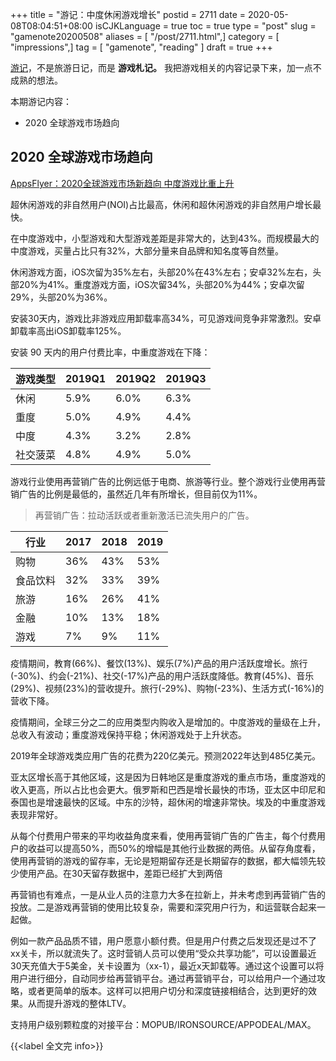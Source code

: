 +++
title = "游记：中度休闲游戏增长"
postid = 2711
date = 2020-05-08T08:04:51+08:00
isCJKLanguage = true
toc = true
type = "post"
slug = "gamenote20200508"
aliases = [ "/post/2711.html",]
category = [ "impressions",]
tag = [ "gamenote", "reading" ]
draft = true
+++

[游记](/tag/gamenote/)，不是旅游日记，而是 **游戏札记。** 我把游戏相关的内容记录下来，加一点不成熟的想法。

本期游记内容：

- 2020 全球游戏市场趋向

<!--more-->

## 2020 全球游戏市场趋向

[AppsFlyer：2020全球游戏市场新趋向 中度游戏比重上升](https://mp.weixin.qq.com/s/5GF3AAmupuphfJf9X0cX1w)

超休闲游戏的非自然用户(NOI)占比最高，休闲和超休闲游戏的非自然用户增长最快。

在中度游戏中，小型游戏和大型游戏差距是非常大的，达到43%。而规模最大的中度游戏，买量占比只有32%，大部分量来自品牌和知名度等自然量。

休闲游戏方面，iOS次留为35%左右，头部20%在43%左右；安卓32%左右，头部20%为41%。重度游戏方面，iOS次留34%，头部20%为44%；安卓次留29%，头部20%为36%。

安装30天内，游戏比非游戏应用卸载率高34%，可见游戏间竞争非常激烈。安卓卸载率高出iOS卸载率125%。

安装 90 天内的用户付费比率，中重度游戏在下降：

|游戏类型|2019Q1|2019Q2|2019Q3|
|----|----|----|----|
|休闲|5.9%|6.0%|6.3%|
|重度|5.0%|4.9%|4.4%|
|中度|4.3%|3.2%|2.8%|
|社交菠菜|4.8%|4.9%|5.0%|

游戏行业使用再营销广告的比例远低于电商、旅游等行业。整个游戏行业使用再营销广告的比例是最低的，虽然近几年有所增长，但目前仅为11%。

> 再营销广告：拉动活跃或者重新激活已流失用户的广告。

|行业|2017|2018|2019|
|----|----|----|----|
|购物|36%|43%|53%|
|食品饮料|32%|33%|39%|
|旅游|16%|26%|41%|
|金融|10%|13%|18%|
|游戏|7%|9%|11%|

疫情期间，教育(66%)、餐饮(13%)、娱乐(7%)产品的用户活跃度增长。旅行(-30%)、约会(-21%)、社交(-17%)产品的用户活跃度降低。教育(45%)、音乐(29%)、视频(23%)的营收提升。旅行(-29%)、购物(-23%)、生活方式(-16%)的营收下降。

疫情期间，全球三分之二的应用类型内购收入是增加的。中度游戏的量级在上升，总收入有波动；重度游戏保持平稳；休闲游戏处于上升状态。

2019年全球游戏类应用广告的花费为220亿美元。预测2022年达到485亿美元。

亚太区增长高于其他区域，这是因为日韩地区是重度游戏的重点市场，重度游戏的收入更高，所以占比也会更大。俄罗斯和巴西是增长最快的市场，亚太区中印尼和泰国也是增速最快的区域。中东的沙特，超休闲的增速非常快。埃及的中重度游戏表现非常好。

从每个付费用户带来的平均收益角度来看，使用再营销广告的广告主，每个付费用户的收益可以提高50%，而50%的增幅是其他行业数据的两倍。从留存角度看，使用再营销的游戏的留存率，无论是短期留存还是长期留存的数据，都大幅领先较少使用产品。在30天留存数据中，差距已经扩大到两倍

再营销也有难点，一是从业人员的注意力大多在拉新上，并未考虑到再营销广告的投放。二是游戏再营销的使用比较复杂，需要和深究用户行为，和运营联合起来一起做。

例如一款产品品质不错，用户愿意小额付费。但是用户付费之后发现还是过不了xx关卡，所以就流失了。这时营销人员可以使用“受众共享功能”，可以设置最近30天充值大于5美金，关卡设置为（xx-1），最近x天卸载等。通过这个设置可以将用户进行细分，自动同步给再营销平台。通过再营销平台，可以给用户一个通过攻略，或者更简单的版本。这样可以把用户切分和深度链接相结合，达到更好的效果。从而提升游戏的整体LTV。

支持用户级别颗粒度的对接平台：MOPUB/IRONSOURCE/APPODEAL/MAX。

{{<label 全文完 info>}}